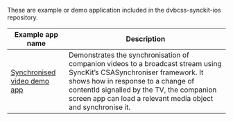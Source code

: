 These are example or demo application included in the dvbcss-synckit-ios repository.

| Example app name | Description |
| --- | --- |
| [Synchronised video demo app](synchronised-video-demo-app.html) | Demonstrates the synchronisation of companion videos to a broadcast stream using SyncKit’s CSASynchroniser framework.  It shows how in response to a change of contentId signalled by the TV, the companion screen app can load a relevant media object and synchronise it. |
